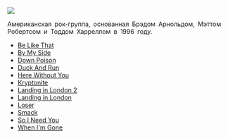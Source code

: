 ![](/songs/0-9/3%20Doors%20Down/3_doors_down.jpg)  

Американская рок-группа, основанная Брэдом Арнольдом, Мэттом Робертсом и Тоддом Харреллом в 1996 году.

* [Be Like That](/songs/0-9/3%20Doors%20Down/Be%20Like%20That)
* [By My Side](/songs/0-9/3%20Doors%20Down/By%20My%20Side)
* [Down Poison](/songs/0-9/3%20Doors%20Down/Down%20Poison)
* [Duck And Run](/songs/0-9/3%20Doors%20Down/Duck%20And%20Run)
* [Here Without You](/songs/0-9/3%20Doors%20Down/Here%20Without%20You)
* [Kryptonite](/songs/0-9/3%20Doors%20Down/Kryptonite)
* [Landing in London 2](/songs/0-9/3%20Doors%20Down/Landing%20in%20London%202)
* [Landing in London](/songs/0-9/3%20Doors%20Down/Landing%20in%20London)
* [Loser](/songs/0-9/3%20Doors%20Down/Loser)
* [Smack](/songs/0-9/3%20Doors%20Down/Smack)
* [So I Need You](/songs/0-9/3%20Doors%20Down/So%20I%20Need%20You)
* [When I'm Gone](/songs/0-9/3%20Doors%20Down/When%20I'm%20Gone)